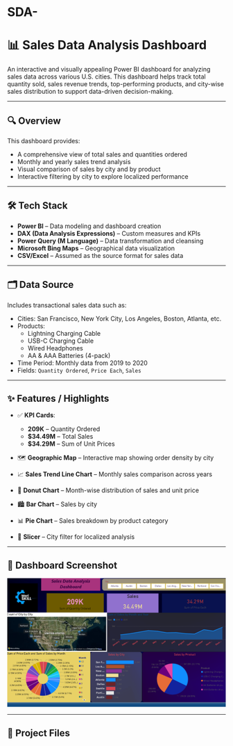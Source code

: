 # SDA-
# 📊 Sales Data Analysis Dashboard

An interactive and visually appealing Power BI dashboard for analyzing sales data across various U.S. cities. This dashboard helps track total quantity sold, sales revenue trends, top-performing products, and city-wise sales distribution to support data-driven decision-making.

---

## 🔍 Overview

This dashboard provides:

- A comprehensive view of total sales and quantities ordered
- Monthly and yearly sales trend analysis
- Visual comparison of sales by city and by product
- Interactive filtering by city to explore localized performance

---

## 🛠 Tech Stack

- **Power BI** – Data modeling and dashboard creation
- **DAX (Data Analysis Expressions)** – Custom measures and KPIs
- **Power Query (M Language)** – Data transformation and cleansing
- **Microsoft Bing Maps** – Geographical data visualization
- **CSV/Excel** – Assumed as the source format for sales data

---

## 🗂 Data Source

Includes transactional sales data such as:

- Cities: San Francisco, New York City, Los Angeles, Boston, Atlanta, etc.
- Products:
  - Lightning Charging Cable
  - USB-C Charging Cable
  - Wired Headphones
  - AA & AAA Batteries (4-pack)
- Time Period: Monthly data from 2019 to 2020
- Fields: `Quantity Ordered`, `Price Each`, `Sales`

---

## ✨ Features / Highlights

- ✅ **KPI Cards**:  
  - **209K** – Quantity Ordered  
  - **$34.49M** – Total Sales  
  - **$34.29M** – Sum of Unit Prices

- 🗺️ **Geographic Map** – Interactive map showing order density by city  
- 📈 **Sales Trend Line Chart** – Monthly sales comparison across years  
- 🍩 **Donut Chart** – Month-wise distribution of sales and unit price  
- 🏙️ **Bar Chart** – Sales by city  
- 📊 **Pie Chart** – Sales breakdown by product category  
- 🔘 **Slicer** – City filter for localized analysis

---

## 📸 Dashboard Screenshot

![Sales Data Analysis Dashboard](SDA%20ss.png)

---

## 📁 Project Files

